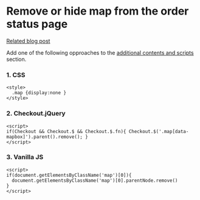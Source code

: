 # Remove or hide map from the order status page
[Related blog post](http://freakdesign.com.au/blogs/news/138552903-hide-the-map-on-the-shopify-order-status-page-aka-the-thank-you-page)

Add one of the following opproaches to the [additional contents and scripts](https://docs.shopify.com/themes/customization/order-status#add-additional-content-and-scripts) section.

### 1. CSS

```
<style>
  .map {display:none }
</style>
```


### 2. Checkout.jQuery

```
<script>
if(Checkout && Checkout.$ && Checkout.$.fn){ Checkout.$('.map[data-mapbox]').parent().remove(); }
</script>
```

### 3. Vanilla JS

```
<script>
if(document.getElementsByClassName('map')[0]){
  document.getElementsByClassName('map')[0].parentNode.remove()
}
</script>
```
